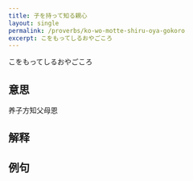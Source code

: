```yaml
---
title: 子を持って知る親心
layout: single
permalink: /proverbs/ko-wo-motte-shiru-oya-gokoro
excerpt: こをもってしるおやごころ
---
```


こをもってしるおやごころ

## 意思

养子方知父母恩

## 解释

## 例句

